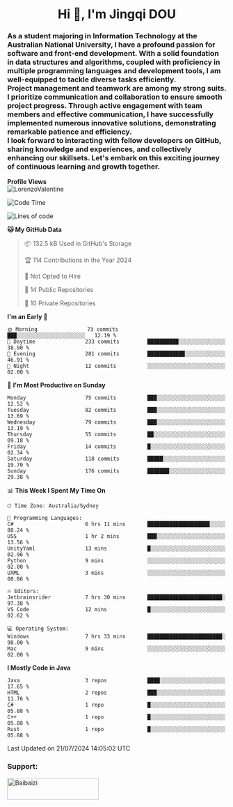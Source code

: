 <h1 align="center">Hi 👋, I'm Jingqi DOU</h1>
<h3 align="left">
As a student majoring in Information Technology at the Australian National University, I have a profound passion for software and front-end development. With a solid foundation in data structures and algorithms, coupled with proficiency in multiple programming languages and development tools, I am well-equipped to tackle diverse tasks efficiently. <br>
Project management and teamwork are among my strong suits. I prioritize communication and collaboration to ensure smooth project progress. Through active engagement with team members and effective communication, I have successfully implemented numerous innovative solutions, demonstrating remarkable patience and efficiency.<br>
I look forward to interacting with fellow developers on GitHub, sharing knowledge and experiences, and collectively enhancing our skillsets. Let's embark on this exciting journey of continuous learning and growth together.
</h3>

**Profile Views**<br>
<img src="https://count.getloli.com/get/@:name" alt="LorenzoValentine" />

<!--START_SECTION:waka-->
![Code Time](http://img.shields.io/badge/Code%20Time-793%20hrs%207%20mins-blue)

![Lines of code](https://img.shields.io/badge/From%20Hello%20World%20I%27ve%20Written-769.4%20thousand%20lines%20of%20code-blue)

**🐱 My GitHub Data** 

> 📦 132.5 kB Used in GitHub's Storage 
 > 
> 🏆 114 Contributions in the Year 2024
 > 
> 🚫 Not Opted to Hire
 > 
> 📜 14 Public Repositories 
 > 
> 🔑 10 Private Repositories 
 > 
**I'm an Early 🐤** 

```text
🌞 Morning                73 commits          ███░░░░░░░░░░░░░░░░░░░░░░   12.19 % 
🌆 Daytime                233 commits         ██████████░░░░░░░░░░░░░░░   38.90 % 
🌃 Evening                281 commits         ████████████░░░░░░░░░░░░░   46.91 % 
🌙 Night                  12 commits          ░░░░░░░░░░░░░░░░░░░░░░░░░   02.00 % 
```
📅 **I'm Most Productive on Sunday** 

```text
Monday                   75 commits          ███░░░░░░░░░░░░░░░░░░░░░░   12.52 % 
Tuesday                  82 commits          ███░░░░░░░░░░░░░░░░░░░░░░   13.69 % 
Wednesday                79 commits          ███░░░░░░░░░░░░░░░░░░░░░░   13.19 % 
Thursday                 55 commits          ██░░░░░░░░░░░░░░░░░░░░░░░   09.18 % 
Friday                   14 commits          █░░░░░░░░░░░░░░░░░░░░░░░░   02.34 % 
Saturday                 118 commits         █████░░░░░░░░░░░░░░░░░░░░   19.70 % 
Sunday                   176 commits         ███████░░░░░░░░░░░░░░░░░░   29.38 % 
```


📊 **This Week I Spent My Time On** 

```text
🕑︎ Time Zone: Australia/Sydney

💬 Programming Languages: 
C#                       6 hrs 11 mins       ████████████████████░░░░░   80.24 % 
USS                      1 hr 2 mins         ███░░░░░░░░░░░░░░░░░░░░░░   13.56 % 
UnityYaml                13 mins             █░░░░░░░░░░░░░░░░░░░░░░░░   02.96 % 
Python                   9 mins              ░░░░░░░░░░░░░░░░░░░░░░░░░   02.00 % 
UXML                     3 mins              ░░░░░░░░░░░░░░░░░░░░░░░░░   00.86 % 

🔥 Editors: 
Jetbrainsrider           7 hrs 30 mins       ████████████████████████░   97.38 % 
VS Code                  12 mins             █░░░░░░░░░░░░░░░░░░░░░░░░   02.62 % 

💻 Operating System: 
Windows                  7 hrs 33 mins       ████████████████████████░   98.00 % 
Mac                      9 mins              ░░░░░░░░░░░░░░░░░░░░░░░░░   02.00 % 
```

**I Mostly Code in Java** 

```text
Java                     3 repos             ████░░░░░░░░░░░░░░░░░░░░░   17.65 % 
HTML                     2 repos             ███░░░░░░░░░░░░░░░░░░░░░░   11.76 % 
C#                       1 repo              █░░░░░░░░░░░░░░░░░░░░░░░░   05.88 % 
C++                      1 repo              █░░░░░░░░░░░░░░░░░░░░░░░░   05.88 % 
Rust                     1 repo              █░░░░░░░░░░░░░░░░░░░░░░░░   05.88 % 
```




 Last Updated on 21/07/2024 14:05:02 UTC
<!--END_SECTION:waka-->

<!-- [![willianrod's wakatime stats](https://github-readme-stats.vercel.app/api/wakatime?username=lorenzoval2050)](https://github.com/anuraghazra/github-readme-stats) -->


<h3 align="left">Support:</h3>
<p><a href="https://www.buymeacoffee.com/Baibaizi"> <img align="left" src="https://cdn.buymeacoffee.com/buttons/v2/default-yellow.png" height="50" width="210" alt="Baibaizi" /></a></p><br><br>
